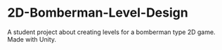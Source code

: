 # 2D-Bomberman-Level-Design
A student project about creating levels for a bomberman type 2D game. Made with Unity.
